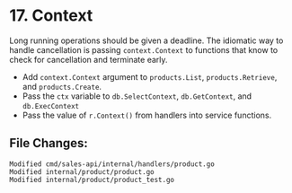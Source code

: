 # 17. Context

Long running operations should be given a deadline. The idiomatic way to handle cancellation is passing `context.Context` to functions that know to check for cancellation and terminate early.

- Add `context.Context` argument to `products.List`, `products.Retrieve`, and `products.Create`.
- Pass the `ctx` variable to `db.SelectContext`, `db.GetContext`, and `db.ExecContext`
- Pass the value of `r.Context()` from handlers into service functions.


## File Changes:

```
Modified cmd/sales-api/internal/handlers/product.go
Modified internal/product/product.go
Modified internal/product/product_test.go
```